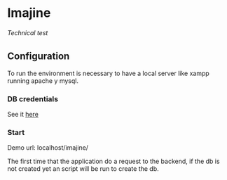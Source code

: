 # Imajine

###### Technical test

## Configuration

To run the environment is necessary to have a local server like xampp running apache y mysql.


### DB credentials
See it [here](api/model/modelDatos.php)


### Start

Demo url: localhost/imajine/

The first time that the application do a request to the backend, if the db is not created yet an script will be run to create the db.
